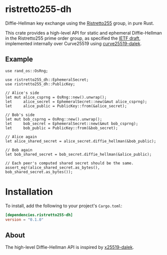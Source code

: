 # ristretto255-dh
Diffie-Hellman key exchange using the [Ristretto255][ristretto] group, in pure Rust.

This crate provides a high-level API for static and ephemeral Diffie-Hellman in the Ristretto255 prime order group, as specified the [IETF draft][ietf-draft], implemented internally over Curve25519 using [curve25519-dalek]. 


## Example

```
use rand_os::OsRng;

use ristretto255_dh::EphemeralSecret;
use ristretto255_dh::PublicKey;

// Alice's side
let mut alice_csprng = OsRng::new().unwrap();
let     alice_secret = EphemeralSecret::new(&mut alice_csprng);
let     alice_public = PublicKey::from(&alice_secret);

// Bob's side
let mut bob_csprng = OsRng::new().unwrap();
let     bob_secret = EphemeralSecret::new(&mut bob_csprng);
let     bob_public = PublicKey::from(&bob_secret);

// Alice again
let alice_shared_secret = alice_secret.diffie_hellman(&bob_public);

// Bob again
let bob_shared_secret = bob_secret.diffie_hellman(&alice_public);

// Each peer's computed shared secret should be the same.
assert_eq!(alice_shared_secret.as_bytes(), bob_shared_secret.as_bytes());
```

# Installation

To install, add the following to your project's `Cargo.toml`:

```toml
[dependencies.ristretto255-dh]
version = "0.1.0"
```

## About

The high-level Diffie-Hellman API is inspired by [x25519-dalek]. 

[curve25519-dalek]: https://github.com/dalek-cryptography/curve25519-dalek
[ietf-draft]: https://ietf.org/id/draft-irtf-cfrg-ristretto255-00.html
[ristretto]: https://ristretto.group
[x25519-dalek]: https://github.com/dalek-cryptography/x25519-dalek

